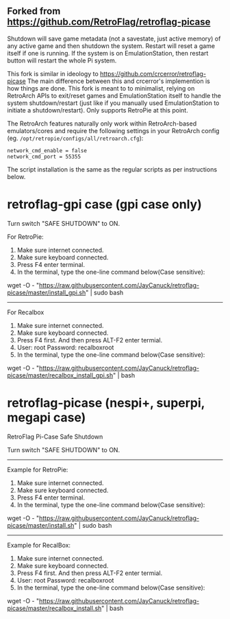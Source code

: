 ## Forked from https://github.com/RetroFlag/retroflag-picase

Shutdown will save game metadata (not a savestate, just active memory) of any active game and then shutdown the system.
Restart will reset a game itself if one is running. If the system is on EmulationStation, then restart button will restart the whole Pi system.

This fork is similar in ideology to https://github.com/crcerror/retroflag-picase The main difference between this and crcerror's implemention is how things are done.  This fork is meant to to minimalist, relying on RetroArch APIs to exit/reset games and EmulationStation itself to handle the system shutdown/restart (just like if you manually used EmulationStation to initiate a shutdown/restart). Only supports RetroPie at this point.

The RetroArch features naturally only work within RetroArch-based emulators/cores and require the following settings in your RetroArch config (eg. `/opt/retropie/configs/all/retroarch.cfg`):
```
network_cmd_enable = false
network_cmd_port = 55355
```

The script installation is the same as the regular scripts as per instructions below.


# retroflag-gpi case (gpi case only)
Turn switch "SAFE SHUTDOWN" to ON.

For RetroPie:

1. Make sure internet connected.
2. Make sure keyboard connected.
3. Press F4 enter terminal.
4. In the terminal, type the one-line command below(Case sensitive):

wget -O - "https://raw.githubusercontent.com/JayCanuck/retroflag-picase/master/install_gpi.sh" | sudo bash

--------------------
For Recalbox
1. Make sure internet connected.
2. Make sure keyboard connected.
3. Press F4 first. And then press ALT-F2 enter termial.
4. User: root Password: recalboxroot
5. In the terminal, type the one-line command below(Case sensitive):

wget -O - "https://raw.githubusercontent.com/JayCanuck/retroflag-picase/master/recalbox_install_gpi.sh" | bash



# retroflag-picase (nespi+, superpi, megapi case)
RetroFlag Pi-Case Safe Shutdown

Turn switch "SAFE SHUTDOWN" to ON.

--------------------

Example for RetroPie:
1. Make sure internet connected.
2. Make sure keyboard connected.
3. Press F4 enter terminal.
4. In the terminal, type the one-line command below(Case sensitive):

wget -O - "https://raw.githubusercontent.com/JayCanuck/retroflag-picase/master/install.sh" | sudo bash

--------------------

Example for RecalBox:
1. Make sure internet connected.
2. Make sure keyboard connected.
3. Press F4 first. And then press ALT-F2 enter termial.
4. User: root Password: recalboxroot
5. In the terminal, type the one-line command below(Case sensitive):

wget -O - "https://raw.githubusercontent.com/JayCanuck/retroflag-picase/master/recalbox_install.sh" | bash
